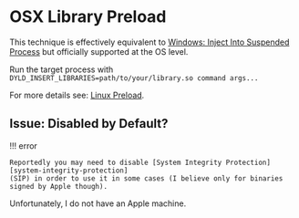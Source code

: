 ﻿# OSX Library Preload

This technique is effectively equivalent to [Windows: Inject Into Suspended Process][inject-into-suspended] but officially supported at the OS level.

Run the target process with `DYLD_INSERT_LIBRARIES=path/to/your/library.so command args...`

For more details see: [Linux Preload][linux-preload].

## Issue: Disabled by Default?

!!! error

    Reportedly you may need to disable [System Integrity Protection][system-integrity-protection]
    (SIP) in order to use it in some cases (I believe only for binaries signed by Apple though).

Unfortunately, I do not have an Apple machine.

<!-- Links -->
[inject-into-suspended]: ./Windows-InjectIntoSuspended.md
[linux-preload]: ./Linux-Preload.md
[system-integrity-protection]: https://developer.apple.com/documentation/security/disabling_and_enabling_system_integrity_protection